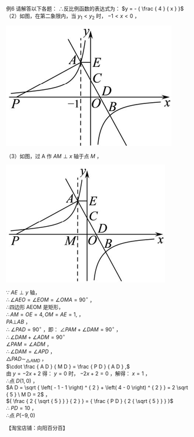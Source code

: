 例6 请解答以下各题： ∴反比例函数的表达式为： $y = - { \frac { 4 } { x } }$
（2）如图，在第二象限内，当 $y _ { 1 } < y _ { 2 }$ 时， $- 1 < x < 0$ ，

![](<../../qs_image_DB/专题1-4_一文搞定反比例函数7个模型，13类题型（解析版）_/b1445e020857b7e3b15638c78ee48938524b706760718cb0f0cd3e62e717e5f4.jpg>)

（3）如图，过 A 作 $A M \perp x$ 轴于点 $M$ ，

![](<../../qs_image_DB/专题1-4_一文搞定反比例函数7个模型，13类题型（解析版）_/cefc5fdfb0813b05ab263c6c579610803a6358f3ee8f6273182b8a1839ee29a1.jpg>)

∵ $A E \perp y$ 轴，  
$\therefore \angle A E O = \angle E O M = \angle O M A = 9 0 ^ { \circ }$ ，  
∴四边形 AEOM 是矩形，  
$\therefore A M = O E = 4 , O M = A E = 1 ,$ ，  
$P A \bot A B$ ，  
∴ $\angle P A D = 9 0 ^ { \circ }$ ，即： $\angle P A M + \angle D A M = 9 0 ^ { \circ }$ ，  
$\therefore \angle D A M + \angle A D M = 9 0 ^ { \circ }$   
$\angle P A M = \angle A D M$ ，  
$\therefore \angle D A M = \angle A P D$ ，  
$\triangle P A D \sim _ { \triangle A M D }$ ，  
$\cdot \frac { A D } { M D } = \frac { P D } { A D } ,$   
由 $y = - 2 x + 2$ 得： $y = 0$ 时， $- 2 x + 2 = 0$ ，解得： $x = 1$ ，  
∴点 $D \left( 1 , 0 \right)$ ，  
$A D = \sqrt { \left( - 1 - 1 \right) ^ { 2 } + \left( 4 - 0 \right) ^ { 2 } } = 2 \sqrt { 5 } \ M D = 2$ ，  
${ \frac { 2 { \sqrt { 5 } } } { 2 } } = { \frac { P D } { 2 { \sqrt { 5 } } } }$   
∴ $P D = 1 0$ ，  
∴点 $P ( - 9 , 0 )$

【淘宝店铺：向阳百分百】
